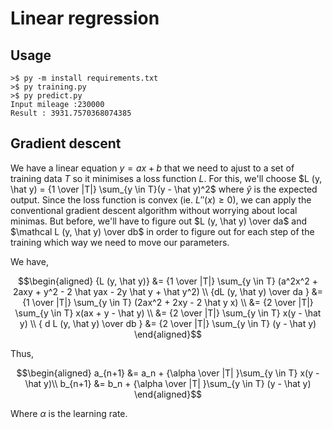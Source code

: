 # Linear regression

## Usage

```text
>$ py -m install requirements.txt
>$ py training.py
>$ py predict.py
Input mileage :230000      
Result : 3931.7570368074385
```

## Gradient descent

We have a linear equation $y = ax + b$ that we need to ajust to a set of training data $T$ so it minimises a loss function $L$. For this, we'll choose $L (y, \hat y) = {1 \over |T|} \sum_{y \in T}(y - \hat y)^2$ where $\hat y$ is the expected output. Since the loss function is convex (ie. $L''(x) \geq 0$), we can apply the conventional gradient descent algorithm without worrying about local minimas. But before, we'll have to figure out $L (y, \hat y) \over da$ and $\mathcal  L (y, \hat y) \over db$ in order to figure out for each step of the training which way we need to move our parameters.

We have,

$$\begin{aligned}
{L (y, \hat y)}             &= {1 \over |T|} \sum_{y \in T} (a^2x^2 + 2axy + y^2 - 2 \hat yax - 2y \hat y + \hat y^2) \\
{dL (y, \hat y) \over da }    &= {1 \over |T|} \sum_{y \in T} (2ax^2 + 2xy - 2 \hat y x) \\
                                &= {2 \over |T|} \sum_{y \in T} x(ax + y - \hat y) \\ 
                                &= {2 \over |T|} \sum_{y \in T} x(y - \hat y) \\
{ d L (y, \hat y) \over db }    &= {2 \over |T|} \sum_{y \in T} (y - \hat y)
\end{aligned}$$

Thus,

$$\begin{aligned} a_{n+1} &= a_n + {\alpha \over |T| }\sum_{y \in T} x(y - \hat y)\\  
b_{n+1} &= b_n + {\alpha \over |T| }\sum_{y \in T} (y - \hat y)
\end{aligned}$$


Where $\alpha$ is the learning rate.
